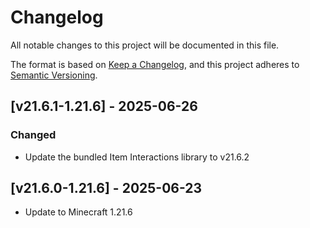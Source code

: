 # Changelog
All notable changes to this project will be documented in this file.

The format is based on [Keep a Changelog](https://keepachangelog.com/en/1.0.0/),
and this project adheres to [Semantic Versioning](https://semver.org/spec/v2.0.0.html).

## [v21.6.1-1.21.6] - 2025-06-26
### Changed
- Update the bundled Item Interactions library to v21.6.2

## [v21.6.0-1.21.6] - 2025-06-23
- Update to Minecraft 1.21.6
